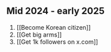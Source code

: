 ## Mid 2024 - early 2025
1. [[Become Korean citizen]]
2. [[Get big arms]]
3. [[Get 1k followers on x.com]]
